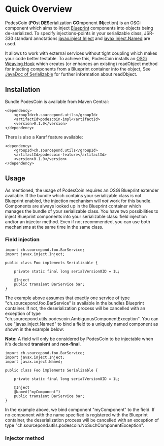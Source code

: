 # Quick Overview
PodesCoin (**PO**st **DES**erialization **CO**mponent **IN**jection) is an OSGi component which aims to inject [Blueprint](https://www.ibm.com/developerworks/library/os-osgiblueprint/) components into objects being de-serialized. To specify injections-points in your serializable class, JSR-330 standard annotations [javax.inject.Inject](http://docs.oracle.com/javaee/7/api/javax/inject/Inject.html) and [javax.inject.Named](http://docs.oracle.com/javaee/7/api/javax/inject/Named.html) are used.

It allows to work with external services without tight coupling which makes your code better testable. To achieve this, PodesCoin installs an [OSGi Weaving Hook](https://osgi.org/javadoc/r4v43/core/org/osgi/framework/hooks/weaving/WeavingHook.html) which creates (or enhances an existing) readObject method for injecting components from a Blueprint container into the object, See [JavaDoc of Serializable](http://docs.oracle.com/javase/8/docs/api/java/io/Serializable.html) for further information about readObject.

## Installation
Bundle PodesCoin is available from Maven Central:

```
<dependency>
    <groupId>ch.sourcepond.utils</groupId>
    <artifactId>podescoin-impl</artifactId>
    <version>0.1.0</version>
</dependency>
```

There is also a Karaf feature available:

```
<dependency>
    <groupId>ch.sourcepond.utils</groupId>
    <artifactId>podescoin-feature</artifactId>
    <version>0.1.0</version>
</dependency>
```

## Usage
As mentioned, the usage of PodesCoin requires an OSGi Blueprint extender available. If the bundle which contains your serializable class is not Blueprint enabled, the injection mechanism will *not* work for this bundle. Components are always looked up in the Blueprint container which manages the bundle of your serializable class. You have two possibilities to inject Blueprint components into your serializable class: field injection and/or an injector method. Even if not recommended, you can use both mechanisms at the same time in the same class.

### Field injection

```
import ch.sourcepond.foo.BarService;
import javax.inject.Inject;

public class Foo implements Serializable {

	private static final long serialVersionUID = 1L;

	@Inject
	public transient BarService bar;
}
```

The example above assumes that exactly one service of type "ch.sourcepond.foo.BarService" is available in the bundles Blueprint container. If not, the deserialization process will be cancelled with an exception of type "ch.sourcepond.utils.podescoin.AmbiguousComponentException". You can use "javax.inject.Named" to bind a field to a uniquely named component as shown in the example below:

**Note:** A field will only be considered by PodesCoin to be injectable when it's declared **transient** and **non-final**.

```
import ch.sourcepond.foo.BarService;
import javax.inject.Inject;
import javax.inject.Named;

public class Foo implements Serializable {

	private static final long serialVersionUID = 1L;

	@Inject
	@Named("myComponent")
	public transient BarService bar;
}
```

In the example above, we bind component "myComponent" to the field. If no component with the name specified is registered with the Blueprint container, the deserialization process will be cancelled with an exception of type "ch.sourcepond.utils.podescoin.NoSuchComponentException".

### Injector method

```

```
